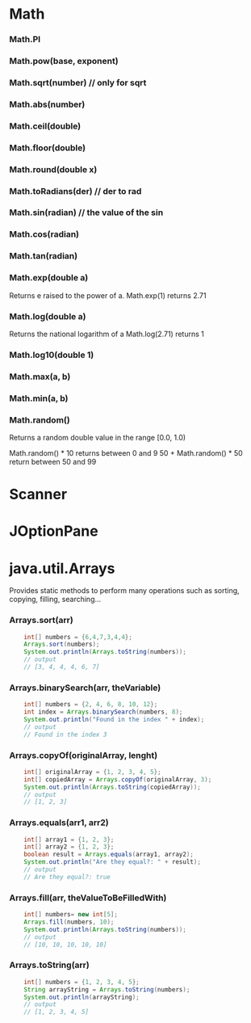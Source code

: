 # Math

### Math.PI

### Math.pow(base, exponent)
### Math.sqrt(number)  // only for sqrt
### Math.abs(number)
### Math.ceil(double)
### Math.floor(double)
### Math.round(double x)
### Math.toRadians(der) // der to rad
### Math.sin(radian)  // the value of the sin
### Math.cos(radian)
### Math.tan(radian)
### Math.exp(double a)
Returns e raised to the power of a.
Math.exp(1) returns 2.71
### Math.log(double a)
Returns the national logarithm of a
Math.log(2.71) returns 1
### Math.log10(double 1)
### Math.max(a, b)
### Math.min(a, b)
### Math.random()
Returns a random double value in the range [0.0, 1.0)

Math.random() * 10 returns between 0 and 9
50 + Math.random() * 50 return between 50 and 99
# Scanner


# JOptionPane

# java.util.Arrays
Provides static methods to perform many operations such as 
sorting, copying, filling, searching...
### Arrays.sort(arr)
```java
    int[] numbers = {6,4,7,3,4,4};
    Arrays.sort(numbers);
    System.out.println(Arrays.toString(numbers));
    // output 
    // [3, 4, 4, 4, 6, 7]
```


### Arrays.binarySearch(arr, theVariable)
```java
    int[] numbers = {2, 4, 6, 8, 10, 12};
    int index = Arrays.binarySearch(numbers, 8);
    System.out.println("Found in the index " + index);
    // output
    // Found in the index 3
```

### Arrays.copyOf(originalArray, lenght)
```java
    int[] originalArray = {1, 2, 3, 4, 5};
    int[] copiedArray = Arrays.copyOf(originalArray, 3);
    System.out.println(Arrays.toString(copiedArray));
    // output
    // [1, 2, 3]
```



### Arrays.equals(arr1, arr2)
```java
    int[] array1 = {1, 2, 3};
    int[] array2 = {1, 2, 3};
    boolean result = Arrays.equals(array1, array2);
    System.out.println("Are they equal?: " + result);
    // output
    // Are they equal?: true
```

### Arrays.fill(arr, theValueToBeFilledWith)
```java
    int[] numbers= new int[5];
    Arrays.fill(numbers, 10);
    System.out.println(Arrays.toString(numbers));
    // output
    // [10, 10, 10, 10, 10]
```


### Arrays.toString(arr)
```java
    int[] numbers = {1, 2, 3, 4, 5};
    String arrayString = Arrays.toString(numbers);
    System.out.println(arrayString);
    // output
    // [1, 2, 3, 4, 5]
```
